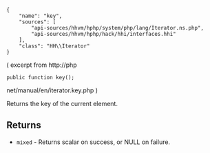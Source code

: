 ``` yamlmeta
{
    "name": "key",
    "sources": [
        "api-sources/hhvm/hphp/system/php/lang/Iterator.ns.php",
        "api-sources/hhvm/hphp/hack/hhi/interfaces.hhi"
    ],
    "class": "HH\\Iterator"
}
```




( excerpt from http://php




``` Hack
public function key();
```




net/manual/en/iterator.key.php )




Returns the key of the current element.




## Returns




+ ` mixed ` - Returns scalar on success, or NULL on failure.
<!-- HHAPIDOC -->
